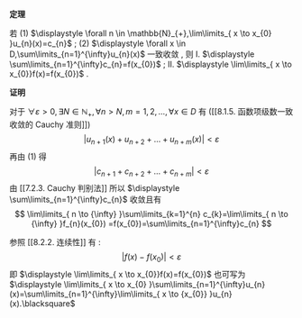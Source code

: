 
**定理**

若
(1) $\displaystyle \forall n \in \mathbb{N}_{+},\lim\limits_{ x \to x_{0} }u_{n}(x)=c_{n}$ ;
(2) $\displaystyle \forall x \in D,\sum\limits_{n=1}^{\infty}u_{n}(x)$ 一致收敛 ,
则
I. $\displaystyle \sum\limits_{n=1}^{\infty}c_{n}=f(x_{0})$ ;
II. $\displaystyle \lim\limits_{ x \to x_{0}}f(x)=f(x_{0})$ .

**证明**

对于 $\displaystyle \forall \varepsilon > 0,\exists N \in \mathbb{N}_{+},\forall n>N,m=1,2,\dots,\forall x\in D$ 有 ([[8.1.5. 函数项级数一致收敛的 Cauchy 准则]])
$$
\left | u_{n+1}(x)+u_{n+2}+\dots+u_{n+m}(x) \right |<\varepsilon 
$$
再由 (1) 得
$$
\left | c_{n+1}+c_{n+2}+\dots+c_{n+m} \right | <\varepsilon
$$
由 [[7.2.3. Cauchy 判别法]] 所以 $\displaystyle \sum\limits_{n=1}^{\infty}c_{n}$ 收敛且有
$$
\lim\limits_{ n \to {\infty} }\sum\limits_{k=1}^{n} c_{k}=\lim\limits_{ n \to {\infty} }f_{n}(x_{0}) =f(x_{0})=\sum\limits_{n=1}^{\infty}c_{n}
$$

参照 [[8.2.2. 连续性]] 有 :
$$
\left | f(x)-f(x_{0}) \right |<\varepsilon 
$$
即 $\displaystyle \lim\limits_{ x \to x_{0}}f(x)=f(x_{0})$ 也可写为 $\displaystyle \lim\limits_{ x \to x_{0} }\sum\limits_{n=1}^{\infty}u_{n}(x)=\sum\limits_{n=1}^{\infty}\lim\limits_{ x \to {x_{0}} }u_{n}(x).\blacksquare$
